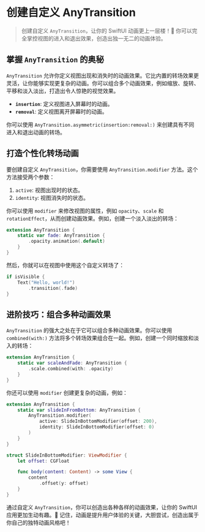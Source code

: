 ﻿# 创建自定义 AnyTransition

> 创建自定义 `AnyTransition`，让你的 SwiftUI 动画更上一层楼！🚀 你可以完全掌控视图的进入和退出效果，创造出独一无二的动画体验。

## 掌握 `AnyTransition` 的奥秘

`AnyTransition` 允许你定义视图出现和消失时的动画效果。它比内置的转场效果更灵活，让你能够实现更复杂的动画。你可以组合多个动画效果，例如缩放、旋转、平移和淡入淡出，打造出令人惊艳的视觉效果。

*   **`insertion`**: 定义视图进入屏幕时的动画。
*   **`removal`**: 定义视图离开屏幕时的动画。

你可以使用 `AnyTransition.asymmetric(insertion:removal:)` 来创建具有不同进入和退出动画的转场。

## 打造个性化转场动画

要创建自定义 `AnyTransition`，你需要使用 `AnyTransition.modifier` 方法。这个方法接受两个参数：

1.  `active`: 视图出现时的状态。
2.  `identity`: 视图消失时的状态。

你可以使用 `modifier` 来修改视图的属性，例如 `opacity`、`scale` 和 `rotationEffect`，从而创建动画效果。例如，创建一个淡入淡出的转场：

```swift
extension AnyTransition {
    static var fade: AnyTransition {
        .opacity.animation(.default)
    }
}
```

然后，你就可以在视图中使用这个自定义转场了：

```swift
if isVisible {
    Text("Hello, world!")
        .transition(.fade)
}
```

## 进阶技巧：组合多种动画效果

`AnyTransition` 的强大之处在于它可以组合多种动画效果。你可以使用 `combined(with:)` 方法将多个转场效果组合在一起。例如，创建一个同时缩放和淡入的转场：

```swift
extension AnyTransition {
    static var scaleAndFade: AnyTransition {
        .scale.combined(with: .opacity)
    }
}
```

你还可以使用 `modifier` 创建更复杂的动画，例如：

```swift
extension AnyTransition {
    static var slideInFromBottom: AnyTransition {
        AnyTransition.modifier(
            active: SlideInBottomModifier(offset: 200),
            identity: SlideInBottomModifier(offset: 0)
        )
    }
}

struct SlideInBottomModifier: ViewModifier {
    let offset: CGFloat

    func body(content: Content) -> some View {
        content
            .offset(y: offset)
    }
}
```

通过自定义 `AnyTransition`，你可以创造出各种各样的动画效果，让你的 SwiftUI 应用更加生动有趣。🎉 记住，动画是提升用户体验的关键，大胆尝试，创造出属于你自己的独特动画风格吧！


